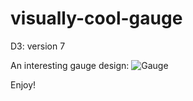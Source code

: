 # visually-cool-gauge
D3: version 7

An interesting gauge design:
![Gauge](https://github.com/awindest/visually-cool-gauge/assets/56596420/b5cf55d7-9a49-46de-921f-8da85cc0d965)

Enjoy!

